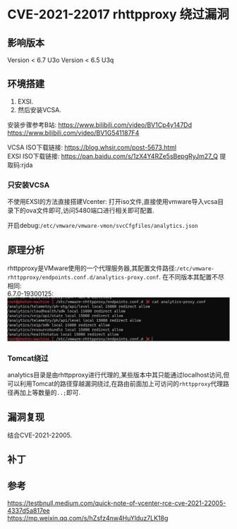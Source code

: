 # CVE-2021-22017 rhttpproxy 绕过漏洞
## 影响版本
Version < 6.7 U3o
Version < 6.5 U3q
## 环境搭建
1. EXSI.
2. 然后安装VCSA.

安装步骤参考B站: 
https://www.bilibili.com/video/BV1Cp4y147Dd  
https://www.bilibili.com/video/BV1G541187F4  

VCSA ISO下载链接: https://blog.whsir.com/post-5673.html  
EXSI ISO下载链接: https://pan.baidu.com/s/1zX4Y4RZe5sBepgRyJm27_Q  提取码:rjda

### 只安装VCSA
不使用EXSI的方法直接搭建Vcenter:
打开iso文件,直接使用vmware导入vcsa目录下的ova文件即可,访问5480端口进行相关即可配置.

开启debug:`/etc/vmware/vmware-vmon/svcCfgfiles/analytics.json`
## 原理分析
rhttpproxy是VMware使用的一个代理服务器,其配置文件路径:`/etc/vmware-rhttpproxy/endpoints.conf.d/analytics-proxy.conf`.
在不同版本其配置不尽相同:  
6.7.0-19300125:
![](1.png)

### Tomcat绕过
analytics目录是由rhttpproxy进行代理的,某些版本中其只能通过localhost访问,但可以利用Tomcat的路径穿越漏洞绕过,在路由前面加上可访问的`rhttpproxy`代理路径再加上等数量的`..;`即可.
## 漏洞复现
结合CVE-2021-22005.
## 补丁 
## 参考
https://testbnull.medium.com/quick-note-of-vcenter-rce-cve-2021-22005-4337d5a817ee  
https://mp.weixin.qq.com/s/hZsfz4nw4HuYlduz7LK18g